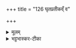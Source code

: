 +++
title = "126 घृतप्रतीकव्ँ व"

+++


<details><summary>मूलम्</summary>

घृ॒त-प्र॑तीकव्ँ व ऋ॒तस्य॑ धूर्षद᳚म् ।   
अ॒ग्निम् मि॒त्रन् न स॑मिधा॒न ऋ॑ञ्जते ॥12॥  
इन्धा॑नो अ॒क्रो वि॒दथे॑षु॒ दीद्य॑त् ।   
छु॒क्र-व॑र्णा॒म् उदु॑ नो यꣳसते॒ धिय᳚म् ।
</details>

<details><summary>भट्टभास्कर-टीका</summary>

घृतप्रतीकं घृतारम्भं ऋतस्य वज्रस्य यज्ञस्य सत्यस्य वा धूर्षदं धुरि सीदन्तं निर्वोढृतया अग्निं मित्रंन मित्रमिव समिधानः संदीपयन् ऋञ्जते अलङ्करोति । ऋज भर्जने भौवादिकः । व इति ऋत्विग्यजमानावुच्येते युष्माकमृतस्येति, युष्माकं वा मध्ये कश्चित् समिधान इति । स चाग्निः इन्धानः अस्माकं धियं दीपयन् अक्रः कैश्चिदप्यनपक्रान्तः । क्रमेः कर्मणि छान्दसो डः, उञ्छादिर्द्रष्टव्यः । विदथेषु यज्ञेषु दीद्यत् दीप्यमानः । दीद्यतिर्दीप्तिकर्मा । शुक्रवर्णो शुक्लवर्णां निर्मलरूपां धियं प्रजां कर्म वा नः अस्माकं उद्यसते उद्यच्छते । 'समुदाञ्भ्यः'इत्यात्मनेपदं 'सिब्बहुलं लेटि'इति सिप् । उकारोऽवधारणार्थः शुक्रवर्णमेवेति ॥
</details>